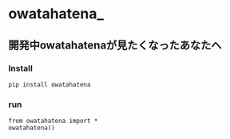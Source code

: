 # owatahatena_

## 開発中owatahatenaが見たくなったあなたへ

### Install
```
pip install owatahatena
```

### run
```
from owatahatena import *
owatahatena()
```
